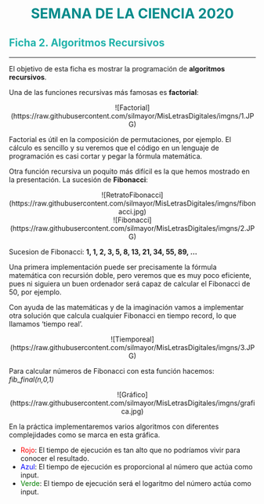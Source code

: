 
# <span style="color:darkcyan"><center>SEMANA DE LA CIENCIA 2020 </center></span>

## <span style="color:lightseagreen">Ficha 2. Algoritmos Recursivos</span>
***
El objetivo de esta ficha es mostrar la programación de **algoritmos recursivos**.  

Una de las funciones recursivas más famosas es **factorial**:  

<center>![Factorial](https://raw.githubusercontent.com/silmayor/MisLetrasDigitales/imgns/1.JPG)</center> 

Factorial es útil en la composición de permutaciones, por ejemplo. El cálculo es sencillo y su veremos que el código en un lenguaje de programación es casi cortar y pegar la fórmula matemática.  

Otra función recursiva un poquito más difícil es la que hemos mostrado en la presentación. La sucesión de **Fibonacci**:  
<center>
![RetratoFibonacci](https://raw.githubusercontent.com/silmayor/MisLetrasDigitales/imgns/fibonacci.jpg)
</center>

<center>![Fibonacci](https://raw.githubusercontent.com/silmayor/MisLetrasDigitales/imgns/2.JPG)</center>


Sucesion de Fibonacci: **1, 1, 2, 3, 5, 8, 13, 21, 34, 55, 89, …**  

Una primera implementación puede ser precisamente la fórmula matemática con recursión doble, pero veremos que es muy poco eficiente, pues ni siguiera un buen ordenador será capaz de calcular el Fibonacci de 50, por ejemplo.   

Con ayuda de las matemáticas y de la imaginación vamos a implementar otra solución que calcula cualquier Fibonacci en tiempo record, lo que llamamos ‘tiempo real’.

<center>![Tiemporeal](https://raw.githubusercontent.com/silmayor/MisLetrasDigitales/imgns/3.JPG)</center>

Para calcular números de Fibonacci con esta función hacemos: *fib_final(n,0,1)*

<center>![Gráfico](https://raw.githubusercontent.com/silmayor/MisLetrasDigitales/imgns/grafica.jpg)</center>

En la práctica implementaremos varios algoritmos con diferentes complejidades como se marca en esta gráfica.  
- <span style="color:red">Rojo</span>: El tiempo de ejecución es tan alto que no podríamos vivir para conocer el resultado.  
- <span style="color:blue">Azul</span>: El tiempo de ejecución es proporcional al número que actúa como input.  
- <span style="color:green">Verde</span>: El tiempo de ejecución será el logaritmo del número actúa como input. 


